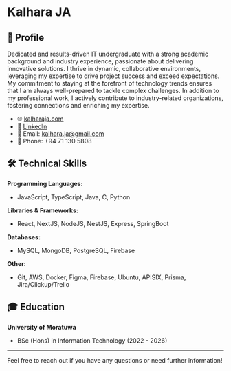 # Kalhara JA

## 🏫 Profile

Dedicated and results-driven IT undergraduate with a strong academic background and industry experience, passionate about delivering innovative solutions. I thrive in dynamic, collaborative environments, leveraging my expertise to drive project success and exceed expectations. My commitment to staying at the forefront of technology trends ensures that I am always well-prepared to tackle complex challenges. In addition to my professional work, I actively contribute to industry-related organizations, fostering connections and enriching my expertise.

- 🌐 [kalharaja.com](https://www.kalharaja.com)
- 💼 [LinkedIn](https://www.linkedin.com/in/kalhara-ja)
- 📧 Email: [kalhara.ja@gmail.com](mailto:kalhara.ja@gmail.com)
- 📱 Phone: +94 71 130 5808

## 🛠 Technical Skills

**Programming Languages:**
- JavaScript, TypeScript, Java, C, Python

**Libraries & Frameworks:**
- React, NextJS, NodeJS, NestJS, Express, SpringBoot

**Databases:**
- MySQL, MongoDB, PostgreSQL, Firebase

**Other:**
- Git, AWS, Docker, Figma, Firebase, Ubuntu, APISIX, Prisma, Jira/Clickup/Trello

## 🎓 Education

**University of Moratuwa**
- BSc (Hons) in Information Technology (2022 - 2026)

---

Feel free to reach out if you have any questions or need further information!

